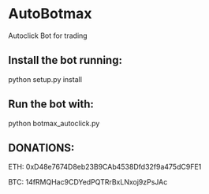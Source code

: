 # AutoBotmax
Autoclick Bot for trading

## Install the bot running:

python setup.py install

## Run the bot with:

python botmax_autoclick.py


## DONATIONS:
ETH: 0xD48e7674D8eb23B9CAb4538Dfd32f9a475dC9FE1

BTC: 14fRMQHac9CDYedPQTRrBxLNxoj9zPsJAc
